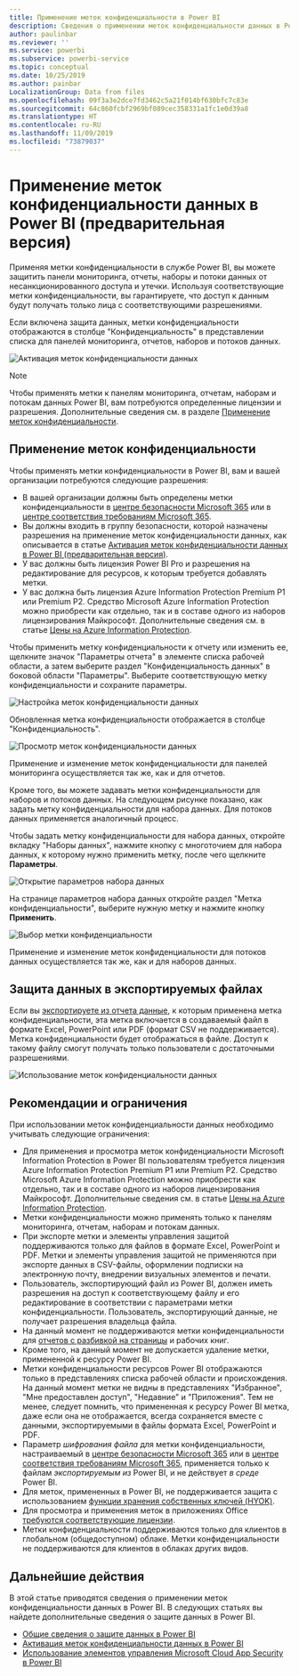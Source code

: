```yaml
---
title: Применение меток конфиденциальности в Power BI
description: Сведения о применении меток конфиденциальности данных в Power BI
author: paulinbar
ms.reviewer: ''
ms.service: powerbi
ms.subservice: powerbi-service
ms.topic: conceptual
ms.date: 10/25/2019
ms.author: painbar
LocalizationGroup: Data from files
ms.openlocfilehash: 09f3a3e2dce7fd3462c5a21f014bf630bfc7c83e
ms.sourcegitcommit: 64c860fcbf2969bf089cec358331a1fc1e0d39a8
ms.translationtype: HT
ms.contentlocale: ru-RU
ms.lasthandoff: 11/09/2019
ms.locfileid: "73879037"
---
```

# <a name="apply-data-sensitivity-labels-in-power-bi-preview"></a>Применение меток конфиденциальности данных в Power BI (предварительная версия)

Применяя метки конфиденциальности в службе Power BI, вы можете защитить панели мониторинга, отчеты, наборы и потоки данных от несанкционированного доступа и утечки. Используя соответствующие метки конфиденциальности, вы гарантируете, что доступ к данным будут получать только лица с соответствующими разрешениями.

Если включена защита данных, метки конфиденциальности отображаются в столбце "Конфиденциальность" в представлении списка для панелей мониторинга, отчетов, наборов и потоков данных.

![Активация меток конфиденциальности данных](media/service-security-apply-data-sensitivity-labels/apply-data-sensitivity-labels-01.png)

> [!NOTE]
> Чтобы применять метки к панелям мониторинга, отчетам, наборам и потокам данных Power BI, вам потребуются определенные лицензии и разрешения. Дополнительные сведения см. в разделе [Применение меток конфиденциальности](#applying-sensitivity-labels).

## <a name="applying-sensitivity-labels"></a>Применение меток конфиденциальности

Чтобы применять метки конфиденциальности в Power BI, вам и вашей организации потребуются следующие разрешения:

* В вашей организации должны быть определены метки конфиденциальности в [центре безопасности Microsoft 365](https://security.microsoft.com/) или в [центре соответствия требованиям Microsoft 365](https://compliance.microsoft.com/).
* Вы должны входить в группу безопасности, которой назначены разрешения на применение меток конфиденциальности данных, как описывается в статье [Активация меток конфиденциальности данных в Power BI (предварительная версия)](../admin/service-security-enable-data-sensitivity-labels.md#enable-data-sensitivity-labels).
* У вас должны быть лицензия Power BI Pro и разрешения на редактирование для ресурсов, к которым требуется добавлять метки. 
* У вас должна быть лицензия Azure Information Protection Premium P1 или Premium P2. Средство Microsoft Azure Information Protection можно приобрести как отдельно, так и в составе одного из наборов лицензирования Майкрософт. Дополнительные сведения см. в статье [Цены на Azure Information Protection](https://azure.microsoft.com/pricing/details/information-protection/).

Чтобы применить метку конфиденциальности к отчету или изменить ее, щелкните значок "Параметры отчета" в элементе списка рабочей области, а затем выберите раздел "Конфиденциальность данных" в боковой области "Параметры". Выберите соответствующую метку конфиденциальности и сохраните параметры.

![Настройка меток конфиденциальности данных](media/service-security-apply-data-sensitivity-labels/apply-data-sensitivity-labels-02.png)

Обновленная метка конфиденциальности отображается в столбце "Конфиденциальность". 

![Просмотр меток конфиденциальности данных](media/service-security-apply-data-sensitivity-labels/apply-data-sensitivity-labels-03.png)

Применение и изменение меток конфиденциальности для панелей мониторинга осуществляется так же, как и для отчетов. 

Кроме того, вы можете задавать метки конфиденциальности для наборов и потоков данных. На следующем рисунке показано, как задать метку конфиденциальности для набора данных. Для потоков данных применяется аналогичный процесс.

Чтобы задать метку конфиденциальности для набора данных, откройте вкладку "Наборы данных", нажмите кнопку с многоточием для набора данных, к которому нужно применить метку, после чего щелкните **Параметры**.

![Открытие параметров набора данных](media/service-security-apply-data-sensitivity-labels/apply-data-sensitivity-labels-05.png)

На странице параметров набора данных откройте раздел "Метка конфиденциальности", выберите нужную метку и нажмите кнопку **Применить**.

![Выбор метки конфиденциальности](media/service-security-apply-data-sensitivity-labels/apply-data-sensitivity-labels-06.png)

Применение и изменение меток конфиденциальности для потоков данных осуществляется так же, как и для наборов данных.

## <a name="data-protection-in-exported-files"></a>Защита данных в экспортируемых файлах

Если вы [экспортируете из отчета данные](https://docs.microsoft.com/power-bi/consumer/end-user-export), к которым применена метка конфиденциальности, эта метка включается в создаваемый файл в формате Excel, PowerPoint или PDF (формат CSV не поддерживается). Метка конфиденциальности будет отображаться в файле. Доступ к такому файлу смогут получать только пользователи с достаточными разрешениями.

![Использование меток конфиденциальности данных](media/service-security-apply-data-sensitivity-labels/apply-data-sensitivity-labels-04b.png)

## <a name="considerations-and-limitations"></a>Рекомендации и ограничения

При использовании меток конфиденциальности данных необходимо учитывать следующие ограничения:

* Для применения и просмотра меток конфиденциальности Microsoft Information Protection в Power BI пользователям требуется лицензия Azure Information Protection Premium P1 или Premium P2. Средство Microsoft Azure Information Protection можно приобрести как отдельно, так и в составе одного из наборов лицензирования Майкрософт. Дополнительные сведения см. в статье [Цены на Azure Information Protection](https://azure.microsoft.com/pricing/details/information-protection/).
* Метки конфиденциальности можно применять только к панелям мониторинга, отчетам, наборам и потокам данных.
* При экспорте метки и элементы управления защитой поддерживаются только для файлов в формате Excel, PowerPoint и PDF. Метки и элементы управления защитой не применяются при экспорте данных в CSV-файлы, оформлении подписки на электронную почту, внедрении визуальных элементов и печати.
* Пользователь, экспортирующий файл из Power BI, должен иметь разрешения на доступ к соответствующему файлу и его редактирование в соответствии с параметрами метки конфиденциальности. Пользователь, экспортирующий данные, не получает разрешения владельца файла. 
* На данный момент не поддерживаются метки конфиденциальности для [отчетов с разбивкой на страницы]( https://docs.microsoft.com/power-bi/paginated-reports-report-builder-power-bi) и рабочих книг. 
* Кроме того, на данный момент не допускается удаление метки, примененной к ресурсу Power BI.
* Метки конфиденциальности ресурсов Power BI отображаются только в представлениях списка рабочей области и происхождения. На данный момент метки не видны в представлениях "Избранное", "Мне предоставлен доступ", "Недавние" и "Приложения". Тем не менее, следует помнить, что примененная к ресурсу Power BI метка, даже если она не отображается, всегда сохраняется вместе с данными, экспортируемыми в файлы формата Excel, PowerPoint и PDF.
* Параметр *шифрования файла* для метки конфиденциальности, настраиваемый в [центре безопасности Microsoft 365](https://security.microsoft.com/) или в [центре соответствия требованиям Microsoft 365](https://compliance.microsoft.com/), применяется только к файлам *экспортируемым из* Power BI, и не действует *в среде* Power BI.
* Для меток, примененных в Power BI, не поддерживается защита с использованием [функции хранения собственных ключей (HYOK)](https://docs.microsoft.com/azure/information-protection/configure-adrms-restrictions).
* Для просмотра и применения меток в приложениях Office [требуются соответствующие лицензии](https://docs.microsoft.com/microsoft-365/compliance/sensitivity-labels-office-apps#subscription-and-licensing-requirements-for-sensitivity-labels).
* Метки конфиденциальности поддерживаются только для клиентов в глобальном (общедоступном) облаке. Метки конфиденциальности не поддерживаются для клиентов в облаках других видов.

## <a name="next-steps"></a>Дальнейшие действия

В этой статье приводятся сведения о применении меток конфиденциальности данных в Power BI. В следующих статьях вы найдете дополнительные сведения о защите данных в Power BI. 

* [Общие сведения о защите данных в Power BI](../admin/service-security-data-protection-overview.md)
* [Активация меток конфиденциальности данных в Power BI](../admin/service-security-enable-data-sensitivity-labels.md)
* [Использование элементов управления Microsoft Cloud App Security в Power BI](../admin/service-security-using-microsoft-cloud-app-security-controls.md)